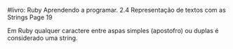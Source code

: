 #livro: Ruby Aprendendo a programar.
2.4 Representação de textos com as Strings
Page 19

Em Ruby qualquer caractere entre aspas simples (apostofro) ou duplas é considerado uma string. 